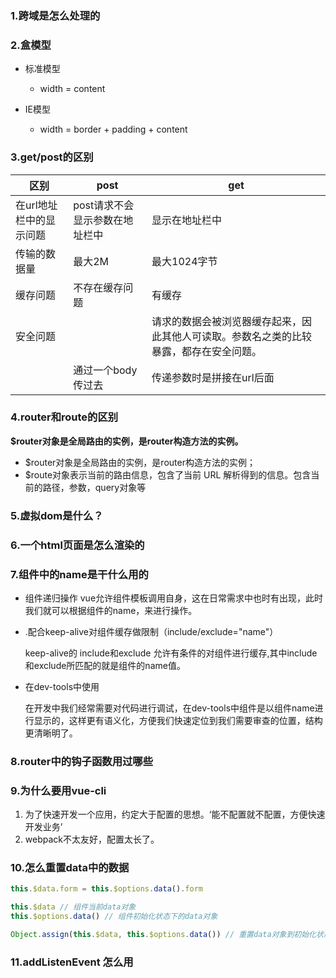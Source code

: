 ### 1.跨域是怎么处理的

### 2.盒模型

* 标准模型

  * width = content

* IE模型

  * width = border + padding + content

  

### 3.get/post的区别

| 区别                    | post                           | get                                                          |
| ----------------------- | ------------------------------ | ------------------------------------------------------------ |
| 在url地址栏中的显示问题 | post请求不会显示参数在地址栏中 | 显示在地址栏中                                               |
| 传输的数据量            | 最大2M                         | 最大1024字节                                                 |
| 缓存问题                | 不存在缓存问题                 | 有缓存                                                       |
| 安全问题                |                                | 请求的数据会被浏览器缓存起来，因此其他人可读取。参数名之类的比较暴露，都存在安全问题。 |
|                         | 通过一个body传过去             | 传递参数时是拼接在url后面                                    |



### 4.router和route的区别

  **$router对象是全局路由的实例，是router构造方法的实例。**

* $router对象是全局路由的实例，是router构造方法的实例；
* $route对象表示当前的路由信息，包含了当前 URL 解析得到的信息。包含当前的路径，参数，query对象等

### 5.虚拟dom是什么？

### 6.一个html页面是怎么渲染的



### 7.组件中的name是干什么用的

* 组件递归操作
  vue允许组件模板调用自身，这在日常需求中也时有出现，此时我们就可以根据组件的name，来进行操作。

* .配合keep-alive对组件缓存做限制（include/exclude="name"）

  keep-alive的 include和exclude 允许有条件的对组件进行缓存,其中include和exclude所匹配的就是组件的name值。

* 在dev-tools中使用

  在开发中我们经常需要对代码进行调试，在dev-tools中组件是以组件name进行显示的，这样更有语义化，方便我们快速定位到我们需要审查的位置，结构更清晰明了。

### 8.router中的钩子函数用过哪些

### 9.为什么要用vue-cli

1. 为了快速开发一个应用，约定大于配置的思想。‘能不配置就不配置，方便快速开发业务’
2. webpack不太友好，配置太长了。 

### 10.怎么重置data中的数据

```js
this.$data.form = this.$options.data().form
```

```js
this.$data // 组件当前data对象
this.$options.data() // 组件初始化状态下的data对象

Object.assign(this.$data, this.$options.data()) // 重置data对象到初始化状态
```



### 11.addListenEvent 怎么用